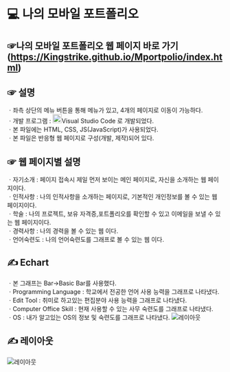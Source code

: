 # 💻 나의 모바일 포트폴리오

## ☞나의 모바일 포트폴리오 웹 페이지 바로 가기(https://Kingstrike.github.io/Mportpolio/index.html) <br>

## ☞ 설명
ㆍ좌측 상단의 메뉴 버튼을 통해 메뉴가 있고, 4개의 페이지로 이동이 가능하다.<br>
ㆍ개발 프로그램 :  <a href="https://code.visualstudio.com/" title="Visual Studio Code"><img src="https://github.com/get-icon/geticon/raw/master/icons/visual-studio-code.svg" alt="Visual Studio Code" width="21px" height="21px"></a>Visual Studio Code 로 개발되었다. <br>
ㆍ본 파일에는 HTML, CSS, JS(JavaScript)가 사용되었다. <br>
ㆍ본 파일은 반응형 웹 페이지로 구성(개발, 제작)되어 있다. <br>

## ☞ 웹 페이지별 설명
ㆍ자기소개 : 페이지 접속시 제일 먼저 보이는 메인 페이지로, 자신을 소개하는 웹 페이지이다. <br>
ㆍ인적사항 : 나의 인적사항을 소개하는 페이지로, 기본적인 개인정보를 볼 수 있는 웹 페이지이다. <br>
ㆍ학술 : 나의 프로젝트, 보유 자격증,포트폴리오를 확인할 수 있고 이메일을 보낼 수 있는 웹 페이지이다. <br>
ㆍ경력사항 : 나의 경력을 볼 수 있는 웹 이다.<br>
ㆍ언어숙련도 : 나의 언어숙련도를 그래프로 볼 수 있는 웹 이다.


## ✍️ Echart 
ㆍ본 그래프는 Bar->Basic Bar를 사용했다.<br>
ㆍProgramming Language : 학교에서 전공한 언어 사용 능력을 그래프로 나타냈다.<br>
ㆍEdit Tool : 취미로 하고있는 편집분야 사용 능력을 그래프로 나타냈다.<br>
ㆍComputer Office Skill : 현재 사용할 수 있는 사무 숙련도를 그래프로 나타냈다.<br>
ㆍOS : 내가 알고있는 OS의 정보 및 숙련도를 그래프로 나타냈다.
![레이아웃](https://github.com/kingstrike/mportpolio/blob/main/img/Echart.PNG) 


## ✍️ 레이아웃
![레이아웃](https://github.com/kingstrike/mportpolio/blob/main/img/과제스샷.png) 

